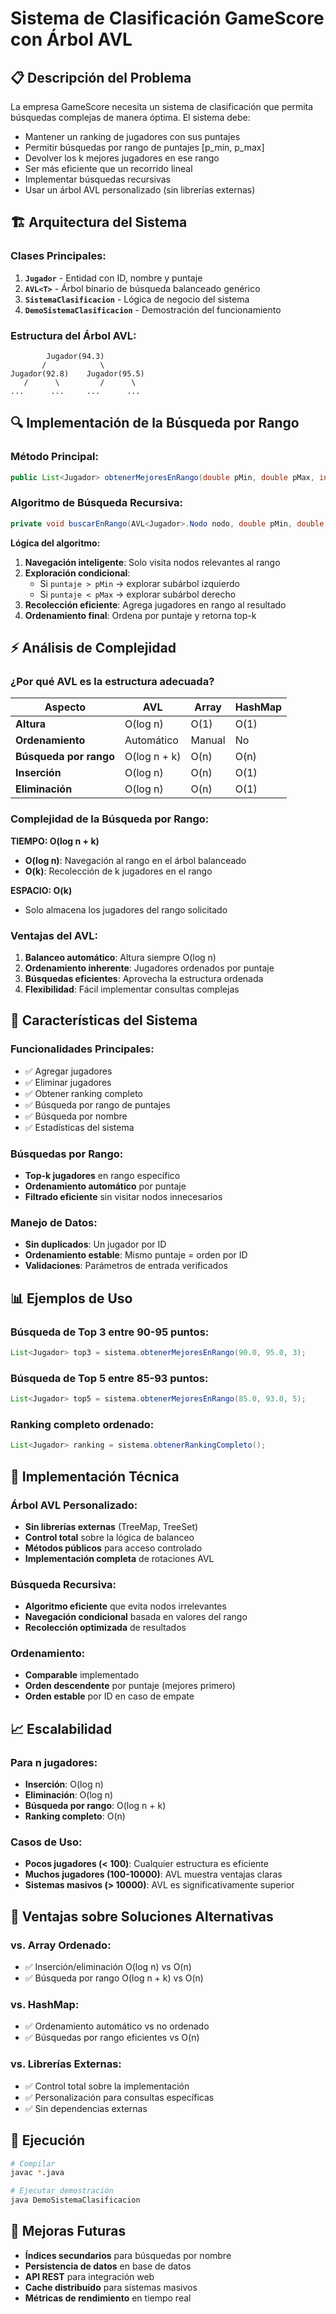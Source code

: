 # Sistema de Clasificación GameScore con Árbol AVL

## 📋 Descripción del Problema

La empresa GameScore necesita un sistema de clasificación que permita búsquedas complejas de manera óptima. El sistema debe:

- Mantener un ranking de jugadores con sus puntajes
- Permitir búsquedas por rango de puntajes [p_min, p_max]
- Devolver los k mejores jugadores en ese rango
- Ser más eficiente que un recorrido lineal
- Implementar búsquedas recursivas
- Usar un árbol AVL personalizado (sin librerías externas)

## 🏗️ Arquitectura del Sistema

### **Clases Principales:**

1. **`Jugador`** - Entidad con ID, nombre y puntaje
2. **`AVL<T>`** - Árbol binario de búsqueda balanceado genérico
3. **`SistemaClasificacion`** - Lógica de negocio del sistema
4. **`DemoSistemaClasificacion`** - Demostración del funcionamiento

### **Estructura del Árbol AVL:**

```
        Jugador(94.3)
       /            \
Jugador(92.8)    Jugador(95.5)
   /      \         /      \
...      ...     ...      ...
```

## 🔍 Implementación de la Búsqueda por Rango

### **Método Principal:**
```java
public List<Jugador> obtenerMejoresEnRango(double pMin, double pMax, int k)
```

### **Algoritmo de Búsqueda Recursiva:**
```java
private void buscarEnRango(AVL<Jugador>.Nodo nodo, double pMin, double pMax, List<Jugador> resultado)
```

**Lógica del algoritmo:**
1. **Navegación inteligente**: Solo visita nodos relevantes al rango
2. **Exploración condicional**: 
   - Si `puntaje > pMin` → explorar subárbol izquierdo
   - Si `puntaje < pMax` → explorar subárbol derecho
3. **Recolección eficiente**: Agrega jugadores en rango al resultado
4. **Ordenamiento final**: Ordena por puntaje y retorna top-k

## ⚡ Análisis de Complejidad

### **¿Por qué AVL es la estructura adecuada?**

| Aspecto | AVL | Array | HashMap |
|---------|-----|-------|---------|
| **Altura** | O(log n) | O(1) | O(1) |
| **Ordenamiento** | Automático | Manual | No |
| **Búsqueda por rango** | O(log n + k) | O(n) | O(n) |
| **Inserción** | O(log n) | O(n) | O(1) |
| **Eliminación** | O(log n) | O(n) | O(1) |

### **Complejidad de la Búsqueda por Rango:**

**TIEMPO: O(log n + k)**
- **O(log n)**: Navegación al rango en el árbol balanceado
- **O(k)**: Recolección de k jugadores en el rango

**ESPACIO: O(k)**
- Solo almacena los jugadores del rango solicitado

### **Ventajas del AVL:**

1. **Balanceo automático**: Altura siempre O(log n)
2. **Ordenamiento inherente**: Jugadores ordenados por puntaje
3. **Búsquedas eficientes**: Aprovecha la estructura ordenada
4. **Flexibilidad**: Fácil implementar consultas complejas

## 🚀 Características del Sistema

### **Funcionalidades Principales:**
- ✅ Agregar jugadores
- ✅ Eliminar jugadores
- ✅ Obtener ranking completo
- ✅ Búsqueda por rango de puntajes
- ✅ Búsqueda por nombre
- ✅ Estadísticas del sistema

### **Búsquedas por Rango:**
- **Top-k jugadores** en rango específico
- **Ordenamiento automático** por puntaje
- **Filtrado eficiente** sin visitar nodos innecesarios

### **Manejo de Datos:**
- **Sin duplicados**: Un jugador por ID
- **Ordenamiento estable**: Mismo puntaje = orden por ID
- **Validaciones**: Parámetros de entrada verificados

## 📊 Ejemplos de Uso

### **Búsqueda de Top 3 entre 90-95 puntos:**
```java
List<Jugador> top3 = sistema.obtenerMejoresEnRango(90.0, 95.0, 3);
```

### **Búsqueda de Top 5 entre 85-93 puntos:**
```java
List<Jugador> top5 = sistema.obtenerMejoresEnRango(85.0, 93.0, 5);
```

### **Ranking completo ordenado:**
```java
List<Jugador> ranking = sistema.obtenerRankingCompleto();
```

## 🔧 Implementación Técnica

### **Árbol AVL Personalizado:**
- **Sin librerías externas** (TreeMap, TreeSet)
- **Control total** sobre la lógica de balanceo
- **Métodos públicos** para acceso controlado
- **Implementación completa** de rotaciones AVL

### **Búsqueda Recursiva:**
- **Algoritmo eficiente** que evita nodos irrelevantes
- **Navegación condicional** basada en valores del rango
- **Recolección optimizada** de resultados

### **Ordenamiento:**
- **Comparable<Jugador>** implementado
- **Orden descendente** por puntaje (mejores primero)
- **Orden estable** por ID en caso de empate

## 📈 Escalabilidad

### **Para n jugadores:**
- **Inserción**: O(log n)
- **Eliminación**: O(log n)
- **Búsqueda por rango**: O(log n + k)
- **Ranking completo**: O(n)

### **Casos de Uso:**
- **Pocos jugadores (< 100)**: Cualquier estructura es eficiente
- **Muchos jugadores (100-10000)**: AVL muestra ventajas claras
- **Sistemas masivos (> 10000)**: AVL es significativamente superior

## 🎯 Ventajas sobre Soluciones Alternativas

### **vs. Array Ordenado:**
- ✅ Inserción/eliminación O(log n) vs O(n)
- ✅ Búsqueda por rango O(log n + k) vs O(n)

### **vs. HashMap:**
- ✅ Ordenamiento automático vs no ordenado
- ✅ Búsquedas por rango eficientes vs O(n)

### **vs. Librerías Externas:**
- ✅ Control total sobre la implementación
- ✅ Personalización para consultas específicas
- ✅ Sin dependencias externas

## 🚀 Ejecución

```bash
# Compilar
javac *.java

# Ejecutar demostración
java DemoSistemaClasificacion
```

## 🔮 Mejoras Futuras

- **Índices secundarios** para búsquedas por nombre
- **Persistencia de datos** en base de datos
- **API REST** para integración web
- **Cache distribuido** para sistemas masivos
- **Métricas de rendimiento** en tiempo real
